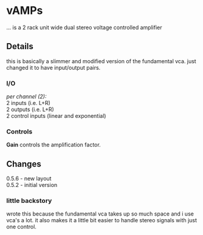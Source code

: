 # vAMPs
... is a 2 rack unit wide dual stereo voltage controlled amplifier

## Details
this is basically a slimmer and modified version of the fundamental vca.
just changed it to have input/output pairs.

### I/O
_per channel (2):_  
2 inputs (i.e. L+R)  
2 outputs (i.e. L+R)  
2 control inputs (linear and exponential)

### Controls
__Gain__ controls the amplification factor.

## Changes
0.5.6 - new layout  
0.5.2 - initial version  

### little backstory
wrote this because the fundamental vca takes up so much space and i use vca's a lot.
it also makes it a little bit easier to handle stereo signals with just one control.
